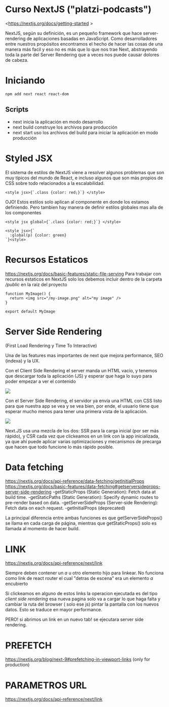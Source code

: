 # Curso NextJS ("platzi-podcasts")

<https://nextjs.org/docs/getting-started >

NextJS, según su definición, es un pequeño framework que hace server-rendering de aplicaciones basadas en JavaScript. Como desarrolladores entre nuestros propósitos encontramos el hecho de hacer las cosas de una manera más facil y eso no es más que lo que nos trae Next, abstrayendo toda la parte del Server Rendering que a veces nos puede causar dolores de cabeza.

# Iniciando

```
npm add next react react-dom
```

## Scripts

- next inicia la aplicación en modo desarrollo
- next build construye los archivos para producción
- next start uso los archivos del build para iniciar la aplicación en modo producción

# Styled JSX

El sistema de estilos de NextJS viene a resolver algunos problemas que son muy típicos del mundo de React, e incluso algunos que son más propios de CSS sobre todo relacionados a la escalabilidad.

```
<style jsx>{`.class {color: red;}`} </style>
```

OJO! Estos estilos solo aplican al componente en donde los estamos definiendo. Pero tambien hay manera de definir estilos globales mas alla de los componentes

```
<style jsx global>{`.class {color: red;}`} </style>

<style jsx>{`
  :global(p) {color: green}
`}<style>
```

# Recursos Estaticos

<https://nextjs.org/docs/basic-features/static-file-serving>
Para trabajar con recursos estaticos en NextJS solo los debemos incluir dentro de la carpeta _/public_ en la raiz del proyecto

```
function MyImage() {
  return <img src="/my-image.png" alt="my image" />
}

export default MyImage
```

# Server Side Rendering

(First Load Rendering y Time To Interactive)

Una de las features mas importantes de next que mejora performance, SEO (indexa) y la UX.

Con el Client Side Rendering el server manda un HTML vacío, y tenemos que descargar toda la aplicación (JS) y esperar que haga lo suyo para poder empezar a ver el contenido

![](https://raw.githubusercontent.com/MineiToshio/CursosPlatzi/master/Curso%20de%20Next.js/img/client-side-rendering.png)

Con el Server Side Rendering, el servidor ya envía una HTML con CSS listo para que nuestra app se vea y se vea bien, por ende, el usuario tiene que esperar mucho menos para tener una primera vista de la aplicación.

![](https://raw.githubusercontent.com/MineiToshio/CursosPlatzi/master/Curso%20de%20Next.js/img/server-side-rendering.png)

Next.JS usa una mezcla de los dos: SSR para la carga inicial (por ser más rápido), y CSR cada vez que clickeamos en un link con la app inicializada, ya que ahí puede aplicar varias optimizaciones y mecanismos de precarga que hacen que todo funcione lo más rápido posible.

# Data fetching

<https://nextjs.org/docs/api-reference/data-fetching/getInitialProps>
<https://nextjs.org/docs/basic-features/data-fetching#getserversideprops-server-side-rendering>
-getStaticProps (Static Generation): Fetch data at build time.
-getStaticPaths (Static Generation): Specify dynamic routes to pre-render based on data.
-getServerSideProps (Server-side Rendering): Fetch data on each request.
-getInitialProps (deprecated)

La principal diferencia entre ambas funciones es que getServerSideProps() se llama en cada carga de página, mientras que getStaticProps() solo es llamada al momento de hacer build.

# LINK

<https://nextjs.org/docs/api-reference/next/link>

Siempre deben contener un _a_ u otro elemento hijo para linkear. No funciona como link de react router el cual "detras de escena" era un elemento _a_ encubierto

Si clickeamos en alguno de estos links la operacion ejecutada es del tipo _client side rendering_ esa nueva pagina solo va a cargar lo que haga falta y cambiar la ruta del browser ( solo ese js) pintar la pantalla con los nuevos datos. Esto se traduce en mayor performance.

PERO! si abrimos un link en un nuevo tab! se ejecutara server side rendering.

# PREFETCH

<https://nextjs.org/blog/next-9#prefetching-in-viewport-links> (only for production)

# PARAMETROS URL

<https://nextjs.org/docs/api-reference/next/link>
